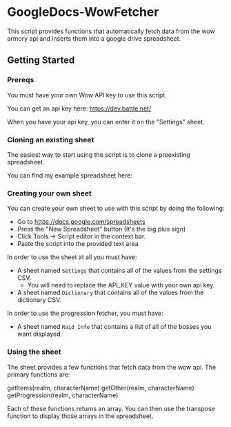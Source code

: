 # GoogleDocs-WowFetcher

This script provides functions that automatically fetch data from the wow armory api and inserts them into a google drive spreadsheet.

## Getting Started

### Prereqs

You must have your own Wow API key to use this script.

You can get an api key here: https://dev.battle.net/

When you have your api key, you can enter it on the "Settings" sheet.

### Cloning an existing sheet

The easiest way to start using the script is to clone a preexisting spreadsheet.

You can find my example spreadsheet here:

### Creating your own sheet

You can create your own sheet to use with this script by doing the following:

* Go to https://docs.google.com/spreadsheets
* Press the "New Spreadsheet" button (It's the big plus sign)
* Click Tools -> Script editor in the context bar.
* Paste the script into the provided text area

In order to use the sheet at all you must have:
* A sheet named `Settings` that contains all of the values from the settings CSV.
	* You will need to replace the API_KEY value with your own api key.
* A sheet named `Dictionary` that contains all of the values from the dictionary CSV.

In order to use the progression fetcher, you must have:
* A sheet named `Raid Info` that contains a list of all of the bosses you want displayed.

### Using the sheet

The sheet provides a few functions that fetch data from the wow api. The primary functions are:

getItems(realm, characterName)
getOther(realm, characterName)
getProgression(realm, characterName)

Each of these functions returns an array. You can then use the transpose function to display those arrays in the spreadsheet.
